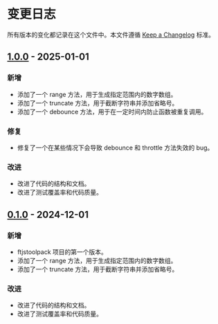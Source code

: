 # 变更日志

所有版本的变化都记录在这个文件中。本文件遵循 [Keep a Changelog](https://keepachangelog.com/zh-CN/1.0.0/) 标准。

## [1.0.0](https://github.com/) - 2025-01-01

### 新增

- 添加了一个 range 方法，用于生成指定范围内的数字数组。
- 添加了一个 truncate 方法，用于截断字符串并添加省略号。
- 添加了一个 debounce 方法，用于在一定时间内防止函数被重复调用。

### 修复

- 修复了一个在某些情况下会导致 debounce 和 throttle 方法失效的 bug。

### 改进

- 改进了代码的结构和文档。
- 改进了测试覆盖率和代码质量。

## [0.1.0](https://github.com/) - 2024-12-01

### 新增

- ftjstoolpack 项目的第一个版本。
- 添加了一个 range 方法，用于生成指定范围内的数字数组。
- 添加了一个 truncate 方法，用于截断字符串并添加省略号。

### 改进

- 改进了代码的结构和文档。
- 改进了测试覆盖率和代码质量。
